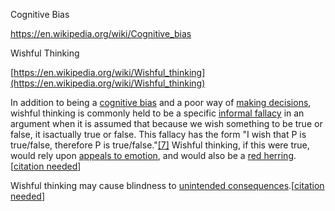 Cognitive Bias

https://en.wikipedia.org/wiki/Cognitive_bias

Wishful Thinking

[https://en.wikipedia.org/wiki/Wishful_thinking](https://en.wikipedia.org/wiki/Wishful_thinking)

In addition to being a [cognitive bias](https://en.wikipedia.org/wiki/Cognitive_bias) and a poor way of [making decisions](https://en.wikipedia.org/wiki/Decision_making), wishful thinking is commonly held to be a specific [informal fallacy](https://en.wikipedia.org/wiki/Informal_fallacy) in an argument when it is assumed that because we wish something to be true or false, it isactually true or false. This fallacy has the form "I wish that P is true/false, therefore P is true/false."[[7]](https://en.wikipedia.org/wiki/Wishful_thinking#cite_note-7) Wishful thinking, if this were true, would rely upon [appeals to emotion](https://en.wikipedia.org/wiki/Appeal_to_emotion), and would also be a [red herring](https://en.wikipedia.org/wiki/Red_herring_(fallacy)).[[citation needed](https://en.wikipedia.org/wiki/Wikipedia:Citation_needed)]

Wishful thinking may cause blindness to [unintended consequences](https://en.wikipedia.org/wiki/Unintended_consequences).[[citation needed](https://en.wikipedia.org/wiki/Wikipedia:Citation_needed)]